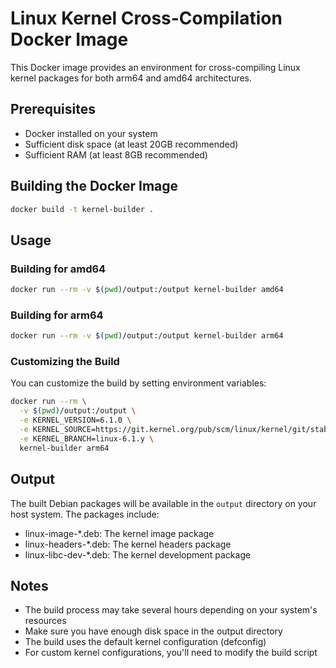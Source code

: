 # Linux Kernel Cross-Compilation Docker Image

This Docker image provides an environment for cross-compiling Linux kernel packages for both arm64 and amd64 architectures.

## Prerequisites

- Docker installed on your system
- Sufficient disk space (at least 20GB recommended)
- Sufficient RAM (at least 8GB recommended)

## Building the Docker Image

```bash
docker build -t kernel-builder .
```

## Usage

### Building for amd64

```bash
docker run --rm -v $(pwd)/output:/output kernel-builder amd64
```

### Building for arm64

```bash
docker run --rm -v $(pwd)/output:/output kernel-builder arm64
```

### Customizing the Build

You can customize the build by setting environment variables:

```bash
docker run --rm \
  -v $(pwd)/output:/output \
  -e KERNEL_VERSION=6.1.0 \
  -e KERNEL_SOURCE=https://git.kernel.org/pub/scm/linux/kernel/git/stable/linux-stable.git \
  -e KERNEL_BRANCH=linux-6.1.y \
  kernel-builder arm64
```

## Output

The built Debian packages will be available in the `output` directory on your host system. The packages include:

- linux-image-*.deb: The kernel image package
- linux-headers-*.deb: The kernel headers package
- linux-libc-dev-*.deb: The kernel development package

## Notes

- The build process may take several hours depending on your system's resources
- Make sure you have enough disk space in the output directory
- The build uses the default kernel configuration (defconfig)
- For custom kernel configurations, you'll need to modify the build script 